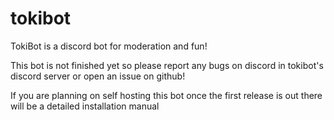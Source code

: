 # tokibot
TokiBot is a discord bot for moderation and fun!

This bot is not finished yet so please report any bugs on discord in tokibot's discord server or open an issue on github!

If you are planning on self hosting this bot once the first release is out there will be a detailed installation manual

